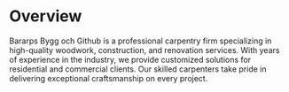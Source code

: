 # Overview

Bararps Bygg och Github is a professional carpentry firm specializing in high-quality woodwork, construction, and renovation services. With years of experience in the industry, we provide customized solutions for residential and commercial clients. Our skilled carpenters take pride in delivering exceptional craftsmanship on every project.



